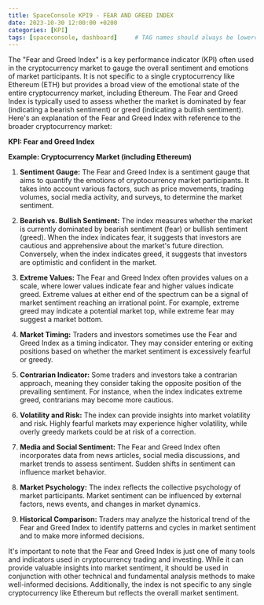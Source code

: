 ```yaml
---
title: SpaceConsole KPI9 - FEAR AND GREED INDEX
date: 2023-10-30 12:00:00 +0200
categories: [KPI]
tags: [spaceconsole, dashboard]     # TAG names should always be lowercase
---
```


The "Fear and Greed Index" is a key performance indicator (KPI) often used in the cryptocurrency market to gauge the overall sentiment and emotions of market participants. It is not specific to a single cryptocurrency like Ethereum (ETH) but provides a broad view of the emotional state of the entire cryptocurrency market, including Ethereum. The Fear and Greed Index is typically used to assess whether the market is dominated by fear (indicating a bearish sentiment) or greed (indicating a bullish sentiment). Here's an explanation of the Fear and Greed Index with reference to the broader cryptocurrency market:

**KPI: Fear and Greed Index**

**Example: Cryptocurrency Market (including Ethereum)**

1. **Sentiment Gauge:** The Fear and Greed Index is a sentiment gauge that aims to quantify the emotions of cryptocurrency market participants. It takes into account various factors, such as price movements, trading volumes, social media activity, and surveys, to determine the market sentiment.

2. **Bearish vs. Bullish Sentiment:** The index measures whether the market is currently dominated by bearish sentiment (fear) or bullish sentiment (greed). When the index indicates fear, it suggests that investors are cautious and apprehensive about the market's future direction. Conversely, when the index indicates greed, it suggests that investors are optimistic and confident in the market.

3. **Extreme Values:** The Fear and Greed Index often provides values on a scale, where lower values indicate fear and higher values indicate greed. Extreme values at either end of the spectrum can be a signal of market sentiment reaching an irrational point. For example, extreme greed may indicate a potential market top, while extreme fear may suggest a market bottom.

4. **Market Timing:** Traders and investors sometimes use the Fear and Greed Index as a timing indicator. They may consider entering or exiting positions based on whether the market sentiment is excessively fearful or greedy.

5. **Contrarian Indicator:** Some traders and investors take a contrarian approach, meaning they consider taking the opposite position of the prevailing sentiment. For instance, when the index indicates extreme greed, contrarians may become more cautious.

6. **Volatility and Risk:** The index can provide insights into market volatility and risk. Highly fearful markets may experience higher volatility, while overly greedy markets could be at risk of a correction.

7. **Media and Social Sentiment:** The Fear and Greed Index often incorporates data from news articles, social media discussions, and market trends to assess sentiment. Sudden shifts in sentiment can influence market behavior.

8. **Market Psychology:** The index reflects the collective psychology of market participants. Market sentiment can be influenced by external factors, news events, and changes in market dynamics.

9. **Historical Comparison:** Traders may analyze the historical trend of the Fear and Greed Index to identify patterns and cycles in market sentiment and to make more informed decisions.

It's important to note that the Fear and Greed Index is just one of many tools and indicators used in cryptocurrency trading and investing. While it can provide valuable insights into market sentiment, it should be used in conjunction with other technical and fundamental analysis methods to make well-informed decisions. Additionally, the index is not specific to any single cryptocurrency like Ethereum but reflects the overall market sentiment.